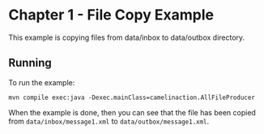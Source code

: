 Chapter 1 - File Copy Example
=======================

This example is copying files from data/inbox to data/outbox directory.


Running
-----------

To run the example:

    mvn compile exec:java -Dexec.mainClass=camelinaction.AllFileProducer
    
When the example is done, then you can see that the file has been copied from `data/inbox/message1.xml` to `data/outbox/message1.xml`.

